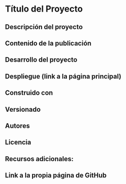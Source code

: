 # Título del Proyecto
## Descripción del proyecto
## Contenido de la publicación
## Desarrollo del proyecto
## Despliegue (link a la página principal)
## Construido con
## Versionado
## Autores
## Licencia
## Recursos adicionales:
##  Link a la propia página de GitHub
